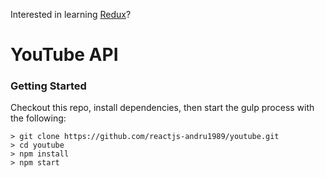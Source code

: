 Interested in learning [Redux](https://www.udemy.com/react-redux/)?

# YouTube API

### Getting Started

Checkout this repo, install dependencies, then start the gulp process with the following:

```
> git clone https://github.com/reactjs-andru1989/youtube.git
> cd youtube
> npm install
> npm start
```
